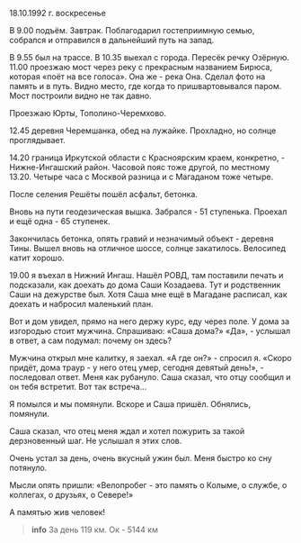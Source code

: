 18.10.1992 г. воскресенье

В 9.00 подъём. 
Завтрак. 
Поблагодарил гостеприимную семью, собрался и отправился в дальнейший путь на запад.

В 9.55 был на трассе. 
В 10.35 выехал с города. 
Пересёк речку Озёрную. 
11.00 проезжаю мост через реку с прекрасным названием Бирюса, которая «поёт на все голоса». 
Она же - река Она. 
Сделал фото на память и в путь. 
Видно место, где когда то пришвартовывался паром. 
Мост построили видно не так давно. 

Проезжаю Юрты, Тополино-Черемхово. 

12.45 деревня Черемшанка, обед на лужайке. 
Прохладно, но солнце проглядывает.

14.20 граница Иркутской области с Красноярским краем, конкретно, -  Нижне-Ингашский район. 
Часовой пояс тоже другой, по местному 13.20. 
Четыре часа с Москвой разница и с Магаданом тоже четыре.

После селения Решёты пошёл асфальт, бетонка.

Вновь на пути геодезическая вышка. 
Забрался - 51 ступенька. 
Проехал и ещё одна - 65 ступенек.

Закончилась бетонка, опять гравий и незначимый объект - деревня Тины. 
Вышел вновь на отличное шоссе, солнце закатилось. 
Велосипед катит хорошо.

19.00 я въехал в Нижний Ингаш. 
Нашёл РОВД, там поставили печать и подсказали, как доехать до дома Саши Козадаева. 
Тут и родственник Саши на дежурстве был. 
Хотя Саша мне ещё в Магадане расписал, как доехать и набросил маленький план.

Вот и дом увидел, прямо на него держу курс, еду через поле. У дома за изгородью стоит мужчина. 
Спрашиваю: «Саша дома?» 
«Да», - услышал в ответ, а сам подумал: почему он здесь?

Мужчина открыл мне калитку, я заехал. 
«А где он?» - спросил я. 
«Скоро придёт, дома траур - у него отец умер, сегодня девятый день!», - последовал ответ. 
Меня как рубануло. 
Саша сказал, что отцу сообщил и он тебя встретит. Вот так встреча...

Я помылся и мы помянули. 
Вскоре и Саша пришёл. Обнялись, помянули. 

Саша сказал, что отец меня ждал и хотел пожурить за такой дерзновенный шаг. Не услышал я этих слов. 

Очень устал за день, очень вкусный ужин был. 
Меня быстро ко сну потянуло.
>
Мысли опять пришли: «Велопробег - это память о Колыме, о службе, о коллегах, о друзьях, о Севере!»

А памятью жив человек!
> **info**
За день 119 км. Ок - 5144 км
